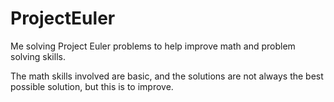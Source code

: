 # ProjectEuler
Me solving Project Euler problems to help improve math and problem solving skills.

The math skills involved are basic, and the solutions are not always the best possible solution, 
but this is to improve.